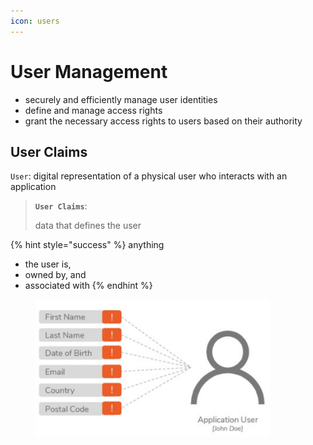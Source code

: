 ```yaml
---
icon: users
---
```


# User Management

* securely and efficiently manage user identities
* define and manage access rights
* grant the necessary access rights to users based on their authority



## User Claims

`User`: digital representation of a physical user who interacts with an application

> **`User Claims`**:&#x20;
>
> data that defines the user

{% hint style="success" %}
anything&#x20;

* the user is,
* owned by, and&#x20;
* associated with
{% endhint %}

<figure><img src="../.gitbook/assets/user-claims.png" alt="" width="375"><figcaption></figcaption></figure>

